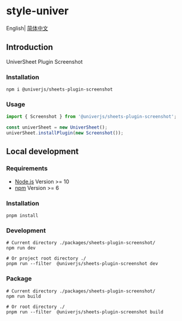 # style-univer

English| [简体中文](./README-zh.md)

## Introduction

UniverSheet Plugin Screenshot

### Installation

```shell
npm i @univerjs/sheets-plugin-screenshot
```

### Usage

```js
import { Screenshot } from '@univerjs/sheets-plugin-screenshot';

const univerSheet = new UniverSheet();
univerSheet.installPlugin(new Screenshot());
```

## Local development

### Requirements

-   [Node.js](https://nodejs.org/en/) Version >= 10
-   [npm](https://www.npmjs.com/) Version >= 6

### Installation

```
pnpm install
```

### Development

```
# Current directory ./packages/sheets-plugin-screenshot/
npm run dev

# Or project root directory ./
pnpm run --filter  @univerjs/sheets-plugin-screenshot dev
```

### Package

```
# Current directory ./packages/sheets-plugin-screenshot/
npm run build

# Or root directory ./
pnpm run --filter  @univerjs/sheets-plugin-screenshot build
```
